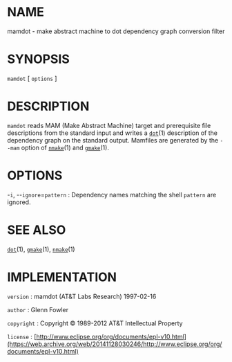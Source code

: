 # NAME

mamdot - make abstract machine to dot dependency graph conversion filter

# SYNOPSIS

`mamdot` \[ `options` \]

# DESCRIPTION

`mamdot` reads MAM (Make Abstract Machine) target and prerequisite
file descriptions from the standard input and writes a
[`dot`](/web/20141128030246/http://www2.research.att.com/~astopen/man/man1/dot.html)(1)
description of the dependency graph on the standard output. Mamfiles are
generated by the `--mam` option of
[`nmake`](/web/20141128030246/http://www2.research.att.com/~astopen/man/man1/nmake.html)(1)
and
[`gmake`](/web/20141128030246/http://www2.research.att.com/~astopen/man/man1/gmake.html)(1).

# OPTIONS

-`i`, --`ignore`=`pattern`
:   Dependency names matching the shell `pattern` are ignored.

# SEE ALSO

[`dot`](/web/20141128030246/http://www2.research.att.com/~astopen/man/man1/dot.html)(1),
[`gmake`](/web/20141128030246/http://www2.research.att.com/~astopen/man/man1/gmake.html)(1),
[`nmake`](/web/20141128030246/http://www2.research.att.com/~astopen/man/man1/nmake.html)(1)

# IMPLEMENTATION

`version`
:   mamdot (AT&T Labs Research) 1997-02-16

`author`
:   Glenn Fowler

`copyright`
:   Copyright © 1989-2012 AT&T Intellectual Property

`license`
:   [http://www.eclipse.org/org/documents/epl-v10.html](https://web.archive.org/web/20141128030246/http://www.eclipse.org/org/documents/epl-v10.html)


